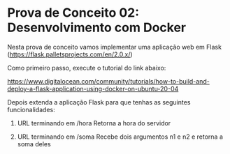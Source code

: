 # Prova de Conceito 02: Desenvolvimento com Docker

Nesta prova de conceito vamos implementar uma aplicação web em Flask (https://flask.palletsprojects.com/en/2.0.x/)

Como primeiro passo, execute o tutorial do link abaixo:

https://www.digitalocean.com/community/tutorials/how-to-build-and-deploy-a-flask-application-using-docker-on-ubuntu-20-04

Depois extenda a aplicação Flask para que tenhas as seguintes funcionalidades:

1. URL terminando em /hora
   Retorna a hora do servidor

2. URL terminando em /soma
   Recebe dois argumentos n1 e n2 e retorna a soma deles
